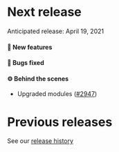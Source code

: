 # Next release

Anticipated release: April 19, 2021

#### 🚀 New features

#### 🐛 Bugs fixed

#### ⚙️ Behind the scenes

- Upgraded modules ([#2947])

# Previous releases

See our [release history](https://github.com/CMSgov/eAPD/releases)

[#2947]: https://github.com/CMSgov/eAPD/issues/2947
